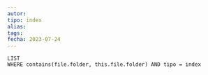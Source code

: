 ```yaml
---
autor:
tipo: index
alias:
tags: 
fecha: 2023-07-24
---
```


```dataview
LIST
WHERE contains(file.folder, this.file.folder) AND tipo = index
```
